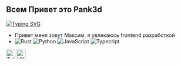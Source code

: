 ##  Всем Привет  это Pank3d


[![Typing SVG](https://readme-typing-svg.herokuapp.com?font=Fira+Code&pause=1000&center=%D0%BB%D0%BE%D0%B6%D1%8C&vCenter=%D0%BB%D0%BE%D0%B6%D1%8C&repeat=%D0%B2%D0%B5%D1%80%D0%BD%D0%BE&random=%D0%BB%D0%BE%D0%B6%D1%8C&width=435&lines=JavaScript+Developer)](https://git.io/typing-svg)

- Привет меня зовут Максим, я увлекаюсь frontend разработкой 
- ![Rust](https://img.shields.io/badge/-Rust-%23DEA584?style=flat&logo=rust&logoColor=000000) ![Python](https://img.shields.io/badge/-Python-%23DEA584?style=flat&logo=python&logoColor=000000) ![JavaScript](https://img.shields.io/badge/-JavaScript-%23DEA584?style=flat&logo=javascript&logoColor=000000) ![Typecript](https://img.shields.io/badge/-Typecript-%23DEA584?style=flat&logo=typescript&logoColor=000000)





[<img align="left" alt="Telegram" width="25px" src="https://cdn.jsdelivr.net/npm/simple-icons@v3/icons/telegram.svg" />](https://t.me/Pank3d)
[<img align="left" alt="VK" width="25px" src="https://cdn.jsdelivr.net/npm/simple-icons@v3/icons/vk.svg" />](https://vk.com/elitemorphine)
